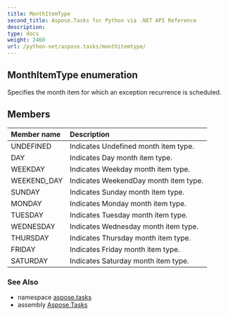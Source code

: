 ```yaml
---
title: MonthItemType
second_title: Aspose.Tasks for Python via .NET API Reference
description: 
type: docs
weight: 2460
url: /python-net/aspose.tasks/monthitemtype/
---
```


## MonthItemType enumeration

Specifies the month item for which an exception recurrence is scheduled.

## Members
| Member name | Description |
| :- | :- |
|UNDEFINED|Indicates Undefined month item type.|
|DAY|Indicates Day month item type.|
|WEEKDAY|Indicates Weekday month item type.|
|WEEKEND_DAY|Indicates WeekendDay month item type.|
|SUNDAY|Indicates Sunday month item type.|
|MONDAY|Indicates Monday month item type.|
|TUESDAY|Indicates Tuesday month item type.|
|WEDNESDAY|Indicates Wednesday month item type.|
|THURSDAY|Indicates Thursday month item type.|
|FRIDAY|Indicates Friday month item type.|
|SATURDAY|Indicates Saturday month item type.|

### See Also

* namespace [aspose.tasks](/tasks/python-net/aspose.tasks/)
* assembly [Aspose.Tasks](/tasks/python-net/)

